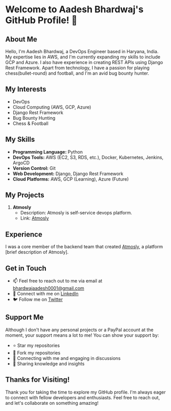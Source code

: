 # Welcome to Aadesh Bhardwaj's GitHub Profile! 👋

## About Me

Hello, I'm Aadesh Bhardwaj, a DevOps Engineer based in Haryana, India. My expertise lies in AWS, and I'm currently expanding my skills to include GCP and Azure. I also have experience in creating REST APIs using Django Rest Framework. Apart from technology, I have a passion for playing chess(bullet-round) and football, and I'm an avid bug bounty hunter.

## My Interests

- DevOps
- Cloud Computing (AWS, GCP, Azure)
- Django Rest Framework
- Bug Bounty Hunting
- Chess & Football

## My Skills

- **Programming Language:** Python
- **DevOps Tools:** AWS (EC2, S3, RDS, etc.), Docker, Kubernetes, Jenkins, ArgoCD
- **Version Control:** Git
- **Web Development:** Django, Django Rest Framework
- **Cloud Platforms:** AWS, GCP (Learning), Azure (Future)

## My Projects

1. **Atmosly**
   - Description: Atmosly is self-service devops platform.
   - Link: [Atmosly](https://www.atmosly.com)

## Experience

I was a core member of the backend team that created [Atmosly](https://www.atmosly.com), a platform [brief description of Atmosly].

## Get in Touch

- 📫 Feel free to reach out to me via email at bhardwajaadesh0001@gmail.com
- 💬 Connect with me on [LinkedIn](https://www.linkedin.com/in/aadeshbhardwaj/)
- 🐦 Follow me on [Twitter](https://twitter.com/aadesh_bhardwaj)

## Support Me

Although I don't have any personal projects or a PayPal account at the moment, your support means a lot to me! You can show your support by:

- ⭐️ Star my repositories
- 🔄 Fork my repositories
- 💬 Connecting with me and engaging in discussions
- 🙌 Sharing knowledge and insights

## Thanks for Visiting!

Thank you for taking the time to explore my GitHub profile. I'm always eager to connect with fellow developers and enthusiasts. Feel free to reach out, and let's collaborate on something amazing!
